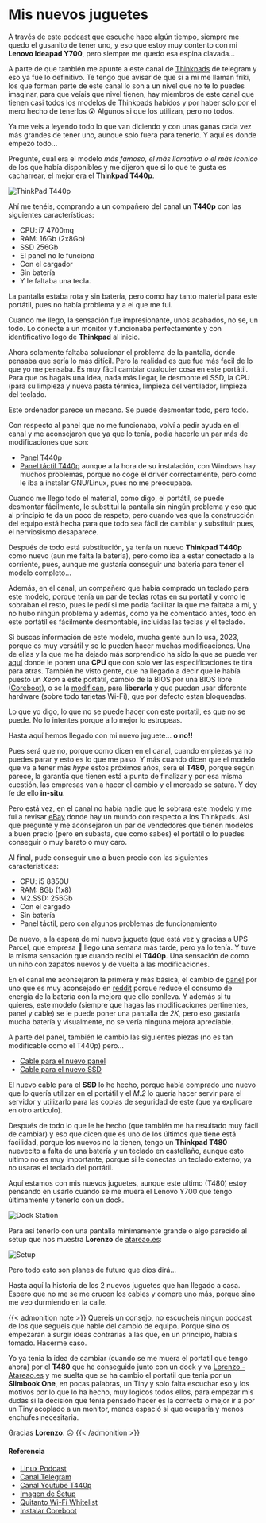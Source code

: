 # Mis nuevos juguetes

A través de este [podcast](https://podcastlinux.com/posts/podcastlinux/129-Podcast-Linux) que escuche hace algún tiempo, siempre me quedo el gusanito de tener uno, y eso que estoy muy contento con mi **Lenovo Ideapad Y700**, pero siempre me quedo esa espina clavada...

<!--more-->

A parte de que también me apunte a este canal de [Thinkpads](https://t.me/Thinkpad_es) de telegram y eso ya fue lo definitivo. Te tengo que avisar de que si a mi me llaman friki, los que forman parte de este canal lo son a un nivel que no te lo puedes imaginar, para que veíais que nivel tienen, hay miembros de este canal que tienen casi todos los modelos de Thinkpads habidos y por haber solo por el mero hecho de tenerlos 😲 Algunos si que los utilizan, pero no todos.

Ya me veis a leyendo todo lo que van diciendo y con unas ganas cada vez más grandes de tener uno, aunque solo fuera para tenerlo. Y aquí es donde empezó todo...

Pregunte, cual era el modelo *más famoso, el más llamativo o el más iconico* de los que había disponibles y me dijeron que si lo que te gusta es cacharrear, el mejor era el **Thinkpad T440p**.

![](/images/t440p.jpg "ThinkPad T440p")

Ahí me tenéis, comprando a un compañero del canal un **T440p** con las siguientes características:
- CPU: i7 4700mq 
- RAM: 16Gb (2x8Gb)
- SSD 256Gb
- El panel no le funciona
- Con el cargador
- Sin batería
- Y le faltaba una tecla.

La pantalla estaba rota y sin batería, pero como hay tanto material para este portátil, pues no había problema y a el que me fui.

Cuando me llego, la sensación fue impresionante, unos acabados, no se, un todo. Lo conecte a un monitor y funcionaba perfectamente y con identificativo logo de **Thinkpad** al inicio.

Ahora solamente faltaba solucionar el problema de la pantalla, donde pensaba que sería lo más difícil. Pero la realidad es que fue más facil de lo que yo me pensaba. Es muy fácil cambiar cualquier cosa en este portátil. Para que os hagáis una idea, nada más llegar, le desmonte el SSD, la CPU (para su limpieza y nueva pasta térmica, limpieza del ventilador, limpieza del teclado.

Este ordenador parece un mecano. Se puede desmontar todo, pero todo.

Con respecto al panel que no me funcionaba, volví a pedir ayuda en el canal y me aconsejaron que ya que lo tenía, podía hacerle un par más de modificaciones que son:
- [Panel T440p](https://es.aliexpress.com/i/4001063911066.html)
- [Panel táctil T440p](https://es.aliexpress.com/item/32717498840.html) aunque a la hora de su instalación, con Windows hay muchos problemas, porque no coge el driver correctamente, pero como le iba a instalar GNU/Linux, pues no me preocupaba.
 
Cuando me llego todo el material, como digo, el portátil, se puede desmontar fácilmente, le substitui la pantalla sin ningún problema y eso que al principio te da un poco de respeto, pero cuando ves que la construcción del equipo está hecha para que todo sea fácil de cambiar y substituir pues, el nerviosismo desaparece.

Después de todo está substitución, ya tenía un nuevo **Thinkpad T440p** como nuevo (aun me falta la batería), pero como iba a estar conectado a la corriente, pues, aunque me gustaría conseguir una bateria para tener el modelo completo...

Además, en el canal, un compañero que había comprado un teclado para este modelo, porque tenía un par de teclas rotas en su portatil y como le sobraban el resto, pues le pedí si me podia facilitar la que me faltaba a mi, y no hubo ningún problema y además, como ya he comentado antes, todo en este portátil es fácilmente desmontable, incluidas las teclas y el teclado.

Si buscas información de este modelo, mucha gente aun lo usa, 2023, porque es muy versátil y se le pueden hacer muchas modificaciones. Una de ellas y la que me ha dejado más sorprendido ha sido la que se puede ver [aquí](https://www.youtube.com/watch?v=2SWw_Tx_iwM) donde le ponen una **CPU** que con solo ver las especificaciones te tira para atras. También he visto gente, que ha llegado a decir que le había puesto un *Xeon* a este portátil, cambio de la BIOS por una BIOS libre ([Coreboot](https://www.youtube.com/watch?v=pqjsM18pKCE)), o se la [modifican](https://www.youtube.com/watch?v=ce7kqUEccUM), para **liberarla** y que puedan usar diferente hardware (sobre todo tarjetas Wi-Fi), que por defecto estan bloqueadas.

Lo que yo digo, lo que no se puede hacer con este portatil, es que no se puede. No lo intentes porque a lo mejor lo estropeas.

Hasta aquí hemos llegado con mi nuevo juguete... **o no!!**

Pues será que no, porque como dicen en el canal, cuando empiezas ya no puedes parar y esto es lo que me paso. Y más cuando dicen que el modelo que va a tener más *hype* estos próximos años, será el **T480**, porque según parece, la garantía que tienen está a punto de finalizar y por esa misma cuestión, las empresas van a hacer el cambio y el mercado se satura. Y doy fe de ello **in-situ**.

Pero está vez, en el canal no había nadie que le sobrara este modelo y me fui a revisar [eBay](https://www.ebay.es) donde hay un mundo con respecto a los Thinkpads. Así que pregunte y me aconsejaron un par de vendedores que tienen modelos a buen precio (pero en subasta, que como sabes) el portátil o lo puedes conseguir o muy barato o muy caro. 

Al final, pude conseguir uno a buen precio con las siguientes características:
- CPU: i5 8350U
- RAM: 8Gb (1x8)
- M2.SSD: 256Gb
- Con el cargado
- Sin batería
- Panel táctil, pero con algunos problemas de funcionamiento

De nuevo, a la espera de mi nuevo juguete (que está vez y gracias a UPS Parcel, que empresa 😤 llego una semana más tarde, pero ya lo tenía. Y tuve la misma sensación que cuando recibi el **T440p**. Una sensación de como un niño con zapatos nuevos y de vuelta a las modificaciones.

En el canal me aconsejaron la primera y más básica, el cambio de [panel](https://es.aliexpress.com/item/4001153042037.html) por uno que es muy aconsejado en [reddit](https://www.reddit.com/r/thinkpad/comments/9wfq9p/thinkpad_t480s_fhd_to_qhd_upgrade_log_applies_to/?utm_source=share&utm_medium=android_app&utm_name=androidcss&utm_term=1&utm_content=share_button) porque reduce el consumo de energía de la batería con la mejora que ello conlleva. Y además si tu quieres, este modelo (siempre que hagas las modificaciones pertinentes, panel y cable) se le puede poner una pantalla de *2K*, pero eso gastaría mucha batería y visualmente, no se vería ninguna mejora apreciable.

A parte del panel, también le cambio las siguientes piezas (no es tan modificable como el T440p) pero...
- [Cable para el nuevo panel](https://a.aliexpress.com/_EuR0Zu1)
- [Cable para el nuevo SSD](https://a.aliexpress.com/_EHFew6h)
 
El nuevo cable para el **SSD** lo he hecho, porque había comprado uno nuevo que lo quería utilizar en el portátil y el *M.2* lo quería hacer servir para el servidor y utilizarlo para las copias de seguridad de este (que ya explicare en otro articulo).

Después de todo lo que le he hecho (que también me ha resultado muy fácil de cambiar) y eso que dicen que es uno de los últimos que tiene está facilidad, porque los nuevos no la tienen, tengo un **Thinkpad T480** nuevecito a falta de una batería y un teclado en castellaño, aunque esto ultimo no es muy importante, porque si le conectas un teclado externo, ya no usaras el teclado del portátil.

Aquí estamos con mis nuevos juguetes, aunque este ultimo (T480) estoy pensando en usarlo cuando se me muera el Lenovo Y700 que tengo últimamente y tenerlo con un dock.

![](/images/dock-lenovo.jpg "Dock Station")

Para así tenerlo con una pantalla mínimamente grande o algo parecido al setup que nos muestra **Lorenzo** de [atareao.es](https://atareao.es/podcast/sobre-mi-setup-o-configuracion-de-escritorio):

![](/images/setup.jpg "Setup")

Pero todo esto son planes de futuro que dios dirá...

Hasta aquí la historia de los 2 nuevos juguetes que han llegado a casa. Espero que no me se me crucen los cables y compre uno más, porque sino me veo durmiendo en la calle.

{{< admonition note >}}
Quereis un consejo, no escucheis ningun podcast de los que segueis que hable del cambio de equipo. Porque sino os empezaran a surgir ideas contrarias a las que, en un principio, habiais tomado. Hacerme caso.

Yo ya tenia la idea de cambiar (cuando se me muera el portatil que tengo ahora) por el **T480** que he conseguido junto con un dock y va [Lorenzo - Atareao.es](https://atareao.es/podcast/slimbook-one-con-amd-ryzen-9/) y me suelta que se ha cambio el portatil que tenia por un **Slimbook One**, en pocas palabras, un Tiny y solo falta escuchar eso y los motivos por lo que lo ha hecho, muy logicos todos ellos, para empezar mis dudas si la decisión que tenia pensado hacer es la correcta o mejor ir a por un Tiny acoplado a un monitor, menos espació si que ocuparia y menos enchufes necesitaria. 

Gracias **Lorenzo**. ☹️
{{< /admonition >}}
#### Referencia
- [Linux Podcast](https://podcastlinux.com/posts/podcastlinux/129-Podcast-Linux)
- [Canal Telegram](https://t.me/Thinkpad_es)
- [Canal Youtube T440p](https://www.youtube.com/@WolfgangsChannel)
- [Imagen de Setup](https://atareao.es/podcast/sobre-mi-setup-o-configuracion-de-escritorio/)
- [Quitanto Wi-Fi Whitelist](https://www.youtube.com/watch?v=ce7kqUEccUM)
- [Instalar Coreboot](https://www.youtube.com/watch?v=pqjsM18pKCE)


